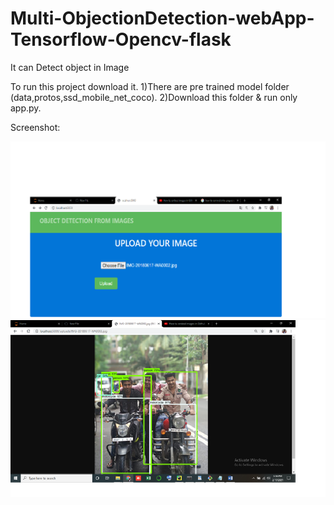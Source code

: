 # Multi-ObjectionDetection-webApp-Tensorflow-Opencv-flask
It can Detect object in Image

To run this project download it.
1)There are pre trained model folder (data,protos,ssd_mobile_net_coco).
2)Download this folder & run only app.py.


Screenshot:

<img src="/Downloads/online videos classes/ObjectionwithFlask/FlaskObjectDetection/input.png" width=700>

<img src="/Downloads/online videos classes/ObjectionwithFlask/FlaskObjectDetection/imageoutput.png" width=700>







